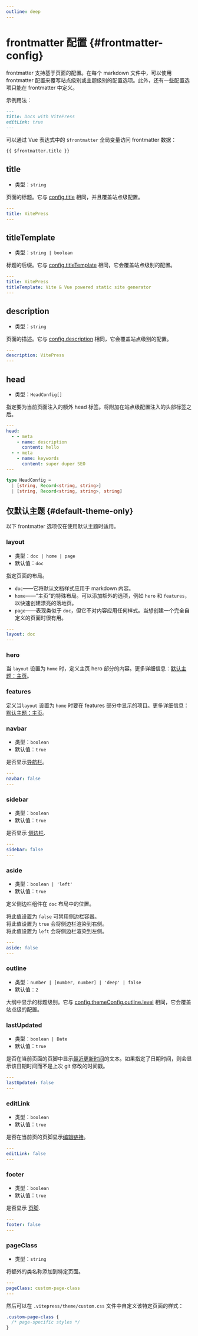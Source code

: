 ```yaml
---
outline: deep
---
```


# frontmatter 配置 {#frontmatter-config}

frontmatter 支持基于页面的配置。在每个 markdown 文件中，可以使用 frontmatter 配置来覆写站点级别或主题级别的配置选项。此外，还有一些配置选项只能在 frontmatter 中定义。

示例用法：

```md
---
title: Docs with VitePress
editLink: true
---
```

可以通过 Vue 表达式中的 `$frontmatter` 全局变量访问 frontmatter 数据：

```md
{{ $frontmatter.title }}
```

## title

- 类型：`string`

页面的标题。它与 [config.title](./site-config#title) 相同，并且覆盖站点级配置。

```yaml
---
title: VitePress
---
```

## titleTemplate

- 类型：`string | boolean`

标题的后缀。它与 [config.titleTemplate](./site-config#titletemplate) 相同，它会覆盖站点级别的配置。

```yaml
---
title: VitePress
titleTemplate: Vite & Vue powered static site generator
---
```

## description

- 类型：`string`

页面的描述。它与 [config.description](./site-config#description) 相同，它会覆盖站点级别的配置。

```yaml
---
description: VitePress
---
```

## head

- 类型：`HeadConfig[]`

指定要为当前页面注入的额外 head 标签。将附加在站点级配置注入的头部标签之后。

```yaml
---
head:
  - - meta
    - name: description
      content: hello
  - - meta
    - name: keywords
      content: super duper SEO
---
```

```ts
type HeadConfig =
  | [string, Record<string, string>]
  | [string, Record<string, string>, string]
```

## 仅默认主题 {#default-theme-only}

以下 frontmatter 选项仅在使用默认主题时适用。

### layout

- 类型：`doc | home | page`
- 默认值：`doc`

指定页面的布局。

- `doc`——它将默认文档样式应用于 markdown 内容。
- `home`——“主页”的特殊布局。可以添加额外的选项，例如 `hero` 和 `features`，以快速创建漂亮的落地页。
- `page`——表现类似于 `doc`，但它不对内容应用任何样式。当想创建一个完全自定义的页面时很有用。

```yaml
---
layout: doc
---
```

### hero <Badge type="info" text="home page only" />

当 `layout` 设置为 `home` 时，定义主页 hero 部分的内容。更多详细信息：[默认主题：主页](./default-theme-home-page)。

### features <Badge type="info" text="home page only" />

定义当`layout` 设置为 `home` 时要在 features 部分中显示的项目。更多详细信息：[默认主题：主页](./default-theme-home-page)。

### navbar

- 类型：`boolean`
- 默认值：`true`

是否显示[导航栏](./default-theme-nav)。

```yaml
---
navbar: false
---
```

### sidebar

- 类型：`boolean`
- 默认值：`true`

是否显示 [侧边栏](./default-theme-sidebar).

```yaml
---
sidebar: false
---
```

### aside

- 类型：`boolean | 'left'`
- 默认值：`true`

定义侧边栏组件在 `doc` 布局中的位置。

将此值设置为 `false` 可禁用侧边栏容器。\
将此值设置为 `true` 会将侧边栏渲染到右侧。\
将此值设置为 `left` 会将侧边栏渲染到左侧。

```yaml
---
aside: false
---
```

### outline

- 类型：`number | [number, number] | 'deep' | false`
- 默认值：`2`

大纲中显示的标题级别。它与 [config.themeConfig.outline.level](./default-theme-config#outline) 相同，它会覆盖站点级的配置。

### lastUpdated

- 类型：`boolean | Date`
- 默认值：`true`

是否在当前页面的页脚中显示[最近更新时间](./default-theme-last-updated)的文本。如果指定了日期时间，则会显示该日期时间而不是上次 git 修改的时间戳。

```yaml
---
lastUpdated: false
---
```

### editLink

- 类型：`boolean`
- 默认值：`true`

是否在当前页的页脚显示[编辑链接](./default-theme-edit-link)。

```yaml
---
editLink: false
---
```

### footer

- 类型：`boolean`
- 默认值：`true`

是否显示 [页脚](./default-theme-footer).

```yaml
---
footer: false
---
```

### pageClass

- 类型：`string`

将额外的类名称添加到特定页面。

```yaml
---
pageClass: custom-page-class
---
```

然后可以在 `.vitepress/theme/custom.css` 文件中自定义该特定页面的样式：

```css
.custom-page-class {
  /* page-specific styles */
}
```
